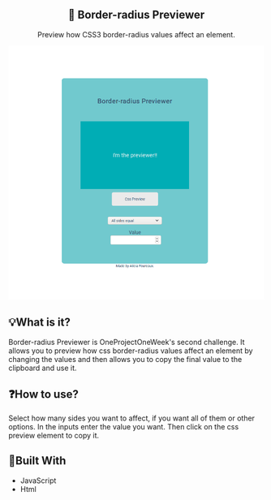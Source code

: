 <h2 align="center">🎨 Border-radius Previewer</h2>
<p align="center">Preview how CSS3 border-radius values affect an element.</p>

<img src="./.github/border-radius-previewer-git.gif" />

## 💡What is it?
Border-radius Previewer is OneProjectOneWeek's second challenge. It allows you to preview how css border-radius values affect an element by changing the values and then allows you to copy the final value to the clipboard and use it.

## ❓How to use?
Select how many sides you want to affect, if you want all of them or other options. In the inputs enter the value you want. Then click on the css preview element to copy it.

## 🚧Built With
- JavaScript
- Html
